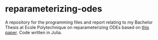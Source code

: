 # reparameterizing-odes
A repository for the programming files and report relating to my Bachelor Thesis at Ecole Polytechnique on reparameterizing ODEs based on [this paper](https://inria.hal.science/hal-00668882v2). Code written in Julia.
